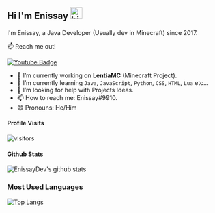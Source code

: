
## Hi I'm Enissay <img src="https://user-images.githubusercontent.com/1303154/88677602-1635ba80-d120-11ea-84d8-d263ba5fc3c0.gif" width="28px" alt="hi">

I'm Enissay, a Java Developer (Usually dev in Minecraft) since 2017.

:mailbox: Reach me out!

[![Youtube Badge](https://img.shields.io/badge/-Enissay-e74c3c?style=flat&labelColor=e74c3c&logo=youtube&logoColor=white)](https://www.youtube.com/channel/UC4_NXduuhsI7qfSVqNUoPlQ/videos)

- 🔭 I’m currently working on **LentiaMC** (Minecraft Project).
- 🌱 I’m currently learning `Java`, `JavaScript`, `Python`, `CSS`, `HTML`, `Lua` etc...
- 🤔 I’m looking for help with Projects Ideas.
- 📫 How to reach me: Enissay#9910.
- 😄 Pronouns: He/Him

#### Profile Visits 

![visitors](https://visitor-badge.glitch.me/badge?page_id=EnissayDev)

#### Github Stats

![EnissayDev's github stats](https://github-readme-stats.vercel.app/api?username=EnissayDev&count_private=true&theme=tokyonight&hide=contribs,prs)
<br>
### Most Used Languages

[![Top Langs](https://github-readme-stats.vercel.app/api/top-langs/?username=EnissayDev&langs_count=8?theme=dark)](https://github.com/EnissayDev/EnissayDev)

<!--
**EnissayDev/EnissayDev** is a ✨ _special_ ✨ repository because its `README.md` (this file) appears on your GitHub profile.

Here are some ideas to get you started:

- 🔭 I’m currently working on ...
- 🌱 I’m currently learning ...
- 👯 I’m looking to collaborate on ...
- 🤔 I’m looking for help with ...
- 💬 Ask me about ...
- 📫 How to reach me: ...
- 😄 Pronouns: ...
- ⚡ Fun fact: ...
-->
